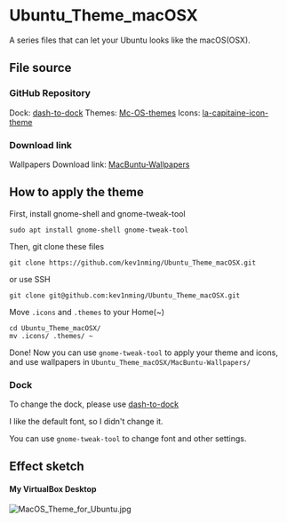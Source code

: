 # Ubuntu_Theme_macOSX 
A series files that can let your Ubuntu looks like the macOS(OSX).

## File source
### GitHub Repository
Dock: [dash-to-dock](https://github.com/micheleg/dash-to-dock) 
Themes: [Mc-OS-themes](https://github.com/paullinuxthemer/Mc-OS-themes)
Icons: [la-capitaine-icon-theme](https://github.com/keeferrourke/la-capitaine-icon-theme/) 
### Download link
Wallpapers Download link: [MacBuntu-Wallpapers](http://drive.noobslab.com/data/Mac/MacBuntu-Wallpapers.zip)

## How to apply the theme
First, install gnome-shell and gnome-tweak-tool

`sudo apt install gnome-shell gnome-tweak-tool`

Then, git clone these files

`git clone https://github.com/kev1nming/Ubuntu_Theme_macOSX.git`

or use SSH

`git clone git@github.com:kev1nming/Ubuntu_Theme_macOSX.git`

Move `.icons` and `.themes` to your Home(~)

``` shell
cd Ubuntu_Theme_macOSX/
mv .icons/ .themes/ ~
```

Done! Now you can use `gnome-tweak-tool` to apply your theme and icons, and use wallpapers in `Ubuntu_Theme_macOSX/MacBuntu-Wallpapers/`

### Dock

To change the dock, please use [dash-to-dock](https://github.com/micheleg/dash-to-dock)

I like the default font, so I didn't change it.

You can use `gnome-tweak-tool` to change font and other settings.

## Effect sketch
#### My VirtualBox Desktop
![MacOS_Theme_for_Ubuntu.jpg](https://i.loli.net/2018/08/17/5b767c7325629.jpg)

